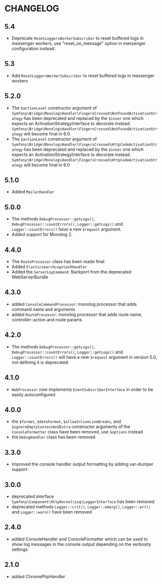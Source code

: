 CHANGELOG
=========

5.4
---

 * Deprecate `ResetLoggersWorkerSubscriber` to reset buffered logs in messenger
   workers, use "reset_on_message" option in messenger configuration instead.

5.3
---

 * Add `ResetLoggersWorkerSubscriber` to reset buffered logs in messenger workers

5.2.0
-----

 * The `$actionLevel` constructor argument of `Symfony\Bridge\Monolog\Handler\FingersCrossed\NotFoundActivationStrategy` has been deprecated and replaced by the `$inner` one which expects an ActivationStrategyInterface to decorate instead. `Symfony\Bridge\Monolog\Handler\FingersCrossed\NotFoundActivationStrategy` will become final in 6.0.
 * The `$actionLevel` constructor argument of `Symfony\Bridge\Monolog\Handler\FingersCrossed\HttpCodeActivationStrategy` has been deprecated and replaced by the `$inner` one which expects an ActivationStrategyInterface to decorate instead. `Symfony\Bridge\Monolog\Handler\FingersCrossed\HttpCodeActivationStrategy` will become final in 6.0

5.1.0
-----

 * Added `MailerHandler`

5.0.0
-----

 * The methods `DebugProcessor::getLogs()`, `DebugProcessor::countErrors()`, `Logger::getLogs()` and `Logger::countErrors()` have a new `$request` argument.
 * Added support for Monolog 2.

4.4.0
-----

 * The `RouteProcessor` class has been made final
 * Added `ElasticsearchLogstashHandler`
 * Added the `ServerLogCommand`. Backport from the deprecated WebServerBundle

4.3.0
-----

 * added `ConsoleCommandProcessor`: monolog processor that adds command name and arguments
 * added `RouteProcessor`: monolog processor that adds route name, controller::action and route params

4.2.0
-----

 * The methods `DebugProcessor::getLogs()`, `DebugProcessor::countErrors()`, `Logger::getLogs()`
   and `Logger::countErrors()` will have a new `$request` argument in version 5.0, not defining
   it is deprecated

4.1.0
-----

 * `WebProcessor` now implements `EventSubscriberInterface` in order to be easily autoconfigured

4.0.0
-----

 * the `$format`, `$dateFormat`, `$allowInlineLineBreaks`, and `$ignoreEmptyContextAndExtra`
   constructor arguments of the `ConsoleFormatter` class have been removed, use
   `$options` instead
 * the `DebugHandler` class has been removed

3.3.0
-----

 * Improved the console handler output formatting by adding var-dumper support

3.0.0
-----

 * deprecated interface `Symfony\Component\HttpKernel\Log\LoggerInterface` has been removed
 * deprecated methods `Logger::crit()`, `Logger::emerg()`, `Logger::err()` and `Logger::warn()` have been removed

2.4.0
-----

 * added ConsoleHandler and ConsoleFormatter which can be used to show log messages
   in the console output depending on the verbosity settings

2.1.0
-----

 * added ChromePhpHandler
